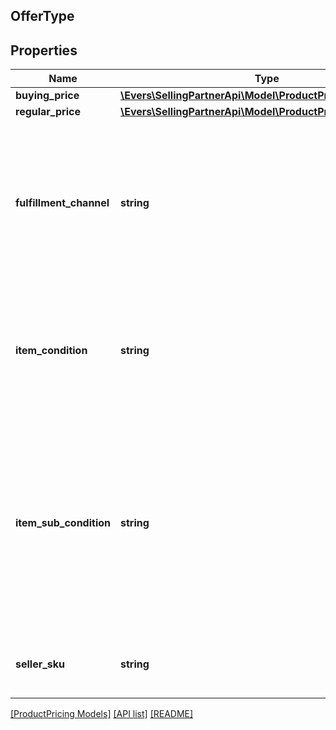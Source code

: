## OfferType

## Properties

Name | Type | Description | Notes
------------ | ------------- | ------------- | -------------
**buying_price** | [**\Evers\SellingPartnerApi\Model\ProductPricing\PriceType**](PriceType.md) |  |
**regular_price** | [**\Evers\SellingPartnerApi\Model\ProductPricing\MoneyType**](MoneyType.md) |  |
**fulfillment_channel** | **string** | The fulfillment channel for the offer listing. Possible values:  * Amazon - Fulfilled by Amazon. * Merchant - Fulfilled by the seller. |
**item_condition** | **string** | The item condition for the offer listing. Possible values: New, Used, Collectible, Refurbished, or Club. |
**item_sub_condition** | **string** | The item subcondition for the offer listing. Possible values: New, Mint, Very Good, Good, Acceptable, Poor, Club, OEM, Warranty, Refurbished Warranty, Refurbished, Open Box, or Other. |
**seller_sku** | **string** | The seller stock keeping unit (SKU) of the item. |

[[ProductPricing Models]](../) [[API list]](../../Api) [[README]](../../../README.md)
